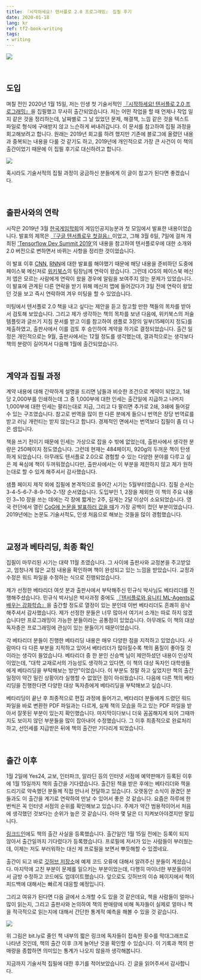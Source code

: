 ```yaml
---
title: 『시작하세요! 텐서플로 2.0 프로그래밍』 집필 후기
date: 2020-01-18
lang: kr
ref: tf2-book-writing
tags:
- writing
---
```


![](<../images/tf2_book_writing.jpg>)


&nbsp;
## 도입

며칠 전인 2020년 1월 15일, 저는 인생 첫 기술서적인 [『시작하세요! 텐서플로 2.0 프로그래밍』](<https://wikibook.co.kr/tf2/>)을 집필했고 무사히 출간되었습니다. 저는 어떤 작업을 할 때 언제나 작업 일지 같은 것을 정리하는데, 날짜별로 그 날 있었던 문제, 해결책, 느낌 같은 것을 텍스트 파일로 형식에 구애받지 않고 느슨하게 써내려갑니다. 이 문서를 참고하여 집필 과정을 회고해보려고 합니다. 원래는 2019년 회고를 하려 했지만 기존에 블로그에 올렸던 내용과 중복되는 내용을 다룰 것 같기도 하고, 2019년에 개인적으로 가장 큰 사건이 이 책의 출간이었기 때문에 이 집필 후기로 대신하려고 합니다.

![](<../images/tf2_book.png>)

혹시라도 기술서적의 집필 과정이 궁금하신 분들에게 이 글이 참고가 된다면 좋겠습니다.


&nbsp;
## 출판사와의 연락

시작은 2019년 3월 [한국게임학회](<http://www.kcgs.or.kr/modules/doc/index.php?doc=intro>)의 게임인공지능분과 첫 모임에서 발표한 내용이었습니다. 발표의 제목은 [『구글 텐서플로우 첫걸음』](<https://www.slideshare.net/HwanheeKim2/ss-137921987>)이었고, 그해 3월 6일, 7일에 걸쳐 개최된 ['Tensorflow Dev Summit 2019'](<https://www.youtube.com/playlist?list=PLQY2H8rRoyvzoUYI26kHmKSJBedn3SQuB>)의 내용을 참고하여 텐서플로우에 대한 소개와 2.0 버전으로 변하면서 바뀌는 사항을 정리한 것이었습니다.

이 발표 이후 [CNN](<https://www.slideshare.net/HwanheeKim2/tensorflow-2-cnn>), [RNN](<https://www.slideshare.net/HwanheeKim2/20-rnn>)에 대한 발표를 해야했기 때문에 해당 내용을 준비하던 도중에 페이스북 메신저로 [위키북스](<https://wikibook.co.kr/>)의 팀장님께 연락이 왔습니다. 그런데 iOS의 페이스북 메신저 앱은 모르는 사람에게 연락이 왔을 경우에 알림을 보여주지 않는 문제가 있었습니다. 이 발표에 관계된 다른 연락을 받기 위해 메신저 앱에 들어갔다가 3일 전에 연락이 왔었던 것을 보고 즉시 연락하여 겨우 미팅을 할 수 있었습니다.

미팅에서 텐서플로 2.0 책을 내고 싶다는 제안을 듣고 참고할 만한 책들의 목차를 받아서 검토해 보았습니다. 그리고 제가 생각하는 책의 목차를 보낸 다음에, 위키북스의 저술 템플릿과 글쓰기 지침 문서를 받고 이를 참고하여 샘플로 3장의 일부(15페이지 정도)를 제출하였고, 출판사에서 이를 검토 후 승인하여 계약을 하기로 결정되었습니다. 출간 일정은 개인적으로는 9월, 출판사에서는 12월 정도를 생각했는데, 결과적으로는 생각보다 책의 분량이 길어져서 다음해 1월에 출간되었습니다.


&nbsp;
## 계약과 집필 과정

계약 내용에 대해 간략하게 설명을 드리면 남들과 비슷한 조건으로 계약이 되었고, 1쇄 당 2,000부를 인쇄하는데 그 중 1,000부에 대한 인세는 출간일에 지급하고 나머지 1,000부에 대한 인세는 팔리는대로 지급, 그리고 다 팔리면 추가로 2쇄, 3쇄에 들어갈 수 있는 구조였습니다. 참고로 번역을 많이 한 다른 분에게 들으니 번역은 장당 번역료를 받고 러닝 개런티는 받지 않는다고 합니다. 경제적인 면에서는 번역보다 집필이 좀 더 나은 셈입니다.

책을 쓰기 전이기 때문에 인세는 가상으로 잡을 수 밖에 없었는데, 출판사에서 생각한 분량은 250페이지 정도였습니다. 그런데 현재는 484페이지, 920g의 두꺼운 책이 탄생하게 되었습니다. 아무래도 텐서플로 2.0으로 경험할 수 있는 다양한 분야를 다루고 싶은 제 욕심에 책이 두꺼워졌습니다만, 출판사에서는 이 부분을 제한하지 않고 제가 원하는대로 할 수 있게 해주셔서 감사했습니다.

샘플 페이지 제작 외에 집필에 본격적으로 들어간 시기는 5월부터였습니다. 집필 순서는 3-4-5-6-7-8-9-10-2-1장 순서였습니다. 도입부인 1, 2장을 제외한 이 책의 주요 내용인 3~10 장을 쓰는 데에는 각 장에 짧게는 2주, 길게는 2달 이상이 소요되었습니다. 영국 런던에서 열린 [CoG에 논문을 발표하러 갔을 때](<https://greentec.github.io/cog2019/>)가 가장 공백이 컸던 부분이었습니다. 2019년에는 논문도 기술서적도, 인생 처음으로 해보는 것들을 많이 경험했습니다.


&nbsp;
## 교정과 베타리딩, 최종 확인

집필이 마무리된 시기는 대략 11월 초였습니다. 그 사이에 출판사와 교정본을 주고받았고, 엄청나게 많은 교정 내용을 확인하며 책이 완성되고 있는 느낌을 받았습니다. 교정과 수정은 워드 파일을 수정하는 식으로 진행되었습니다.

제가 선정한 베타리더 여섯 분과 출판사에서 부탁해주신 민규식 박사님도 베타리더를 진행해주셨습니다. 민규식 박사님은 박사과정 중에도 [『텐서플로와 유니티 ML-Agents로 배우는 강화학습』](<https://wikibook.co.kr/tensorflow-mlagents/>)을 출간할 정도로 열정이 있는 분인데 이번 베타리더도 흔쾌히 응낙해주셔서 감사했습니다. 제가 선정한 분들은 너무 많아서 여기서 소개는 따로 하지 않겠습니다만 프로그래밍이 가능한 분들이라는 공통점이 있었습니다. 아무래도 이 책의 대상 독자층은 프로그래밍에 관심이 있는 분들이기 때문이었습니다.

각 베타리더 분들이 진행한 베타리딩 내용은 매우 다양한 점을 지적하고 있었습니다. 사람마다 다 다른 부분을 지적하고 있어서 베타리더가 많아질수록 책의 품질이 좋아질 것이라는 생각이 들었습니다. 베타리더 중 한 분인 신승백 님이 제안하셨던 내용이 인상적이었는데, "대학 교재로서의 가능성도 생각하고 있다면, 이 책의 대상 독자인 대학생들에게 베타리딩을 부탁해보는 방안"이었습니다. 이 부분도 정말 하고 싶었지만 책의 출간 일정이 약간 밀린 상황이라 실행할 수 없었던 점이 아쉬웠습니다. 다음에 다른 책의 베타리딩을 진행한다면 다양한 대상 독자층에게 베타리딩을 부탁해보고 싶습니다.

베타리딩이 끝난 후 최종적으로 편집 과정에 들어가고, 베타리더 분들에게 드렸던 워드 파일을 바로 변환한 PDF 파일과는 다르게, 실제 책의 모습을 하고 있는 PDF 파일을 받아서 잘못된 부분이 있는지 확인했습니다. 마지막이다보니 더욱 꼼꼼해지게 되어 그때까지도 보이지 않던 부분들을 많이 잡아내어 수정했습니다. 그 이후 최종적으로 완료처리하고, 선인세를 지급받은 뒤에 책의 출간만 기다리게 되었습니다.


&nbsp;
## 출간 이후

1월 2일에 Yes24, 교보, 인터파크, 알라딘 등의 인터넷 서점에 예약판매가 등록된 이후에 1월 15일까지 책의 출간을 기다렸습니다. 출간된 책을 받은 후에는 베타리더와 책을 드리기로 약속했던 분들께 직접 만나서 전달하고 있습니다. 오랫동안 소식이 끊겼던 분들과도 이 출간을 계기로 연락하여 만날 수 있어서 좋은 것 같습니다. 요즘은 하루에 한번씩은 꼭 인터넷 서점의 순위를 확인해보고 있습니다. 주제가 약간 범용적이어서 처음에 생각했던 것보다는 순위가 높은 것 같습니다. 아마 몇 달은 더 지켜보아야겠지만 말입니다.

[링크드인](<https://www.linkedin.com/>)에도 책의 출간 사실을 등록했습니다. 출간일인 1월 15일 전에는 등록이 되지 않아서 출간일까지 기다렸다가 등록했습니다. 프로필에 저서가 있는 사람들이 부러웠는데, 이제는 저도 부러워하는 대신 제 프로필을 보면서 뿌듯해할 수 있겠네요.

출간이 되고 바로 [깃허브 저장소](<https://github.com/wikibook/tf2>)에 예제 코드 오류에 대해서 알려주신 분들이 계셨습니다. 마지막에 고친 부분이 문제를 일으키는 부분이었는데, 다행히 마이너한 부분들이어서 금방 수정하고 코드에도 업데이트했습니다. 앞으로도 깃허브의 이슈 페이지에서 책의 피드백에 대해서는 빠르게 대응할 예정입니다.

그리고 여유가 된다면 다음 글에서 소개할 수도 있을 것 같은데요, 책을 사람들이 얼마나 많이 읽는지, 그리고 출판사와 논의하여 책의 판매량에 비해 독자들이 실제로 얼마나 책을 적극적으로 읽는지에 대해서 간단한 통계적 예측을 해볼 수 있을 것 같습니다.

![](<../images/tf2_book_2.png>)

위 그림은 bit.ly로 줄인 책 내부의 짧은 링크에 독자들이 접속한 횟수를 막대그래프로 나타낸 것인데, 책의 출간 이후 크게 늘어난 것을 확인할 수 있습니다. 이 기록과 책의 판매량을 종합하면 의미있는 통계가 나오지 않을까 생각해봅니다.

지금까지 기술서적 집필에 대한 후기를 적어보았습니다. 긴 글을 읽어주셔서 감사합니다.
